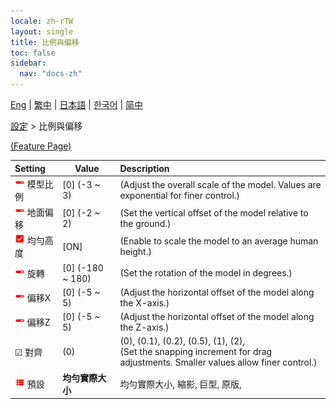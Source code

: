 ```yaml
---
locale: zh-rTW
layout: single
title: 比例與偏移
toc: false
sidebar:
  nav: "docs-zh"
---
```

[Eng](/dancexr/menu/2025.4/actor/scale_n_offset) | [繁中](/tw/dancexr/menu/2025.4/actor/scale_n_offset) | [日本語](/jp/dancexr/menu/2025.4/actor/scale_n_offset) | [한국어](/kr/dancexr/menu/2025.4/actor/scale_n_offset) | [简中](/zh/dancexr/menu/2025.4/actor/scale_n_offset)

[設定](../menu#設定) > 比例與偏移



[(Feature Page)](/tw/dancexr/features/scale_n_offset)

| Setting | Value | Description |
| :--- | --- | :--- |
| <img src="/images/icon/ic_slider.png" alt="slider icon"/> 模型比例| [0] (-3 ~ 3) | (Adjust the overall scale of the model. Values are exponential for finer control.)
| <img src="/images/icon/ic_slider.png" alt="slider icon"/> 地面偏移| [0] (-2 ~ 2) | (Set the vertical offset of the model relative to the ground.)
| <img src="/images/icon/ic_check_on.png" alt="check on icon"/> 均勻高度| [ON] | (Enable to scale the model to an average human height.)
| <img src="/images/icon/ic_slider.png" alt="slider icon"/> 旋轉| [0] (-180 ~ 180) | (Set the rotation of the model in degrees.)
| <img src="/images/icon/ic_slider.png" alt="slider icon"/> 偏移X| [0] (-5 ~ 5) | (Adjust the horizontal offset of the model along the X-axis.)
| <img src="/images/icon/ic_slider.png" alt="slider icon"/> 偏移Z| [0] (-5 ~ 5) | (Adjust the horizontal offset of the model along the Z-axis.)
| ☑ 對齊| (0) | (0), (0.1), (0.2), (0.5), (1), (2), <br/>(Set the snapping increment for drag adjustments. Smaller values allow finer control.)
| <img src="/images/icon/ic_list.png" alt="list icon"/> 預設| **均勻實際大小** | 均勻實際大小, 縮影, 巨型, 原版,  |
